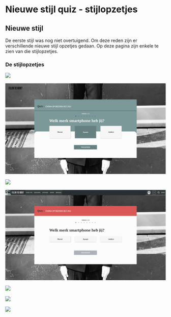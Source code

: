 # Nieuwe stijl quiz - stijlopzetjes

## Nieuwe stijl

De eerste stijl was nog niet overtuigend. Om deze reden zijn er verschillende nieuwe stijl opzetjes gedaan. Op deze pagina zijn enkele te zien van die stijlopzetjes.

### De stijlopzetjes

![](<../../.gitbook/assets/Quiz - China vragen – 6 (2).png>)

![](<../../.gitbook/assets/Quiz - China vragen – Aangeklikt – 6.png>)

![](<../../.gitbook/assets/Quiz - China vragen – 7.png>)

![](<../../.gitbook/assets/Quiz - China vragen – Aangeklikt – 5.png>)

![](<../../.gitbook/assets/Quiz - China vragen – 3.png>)

![](<../../.gitbook/assets/Quiz - China vragen – Aangeklikt.png>)

![](<../../.gitbook/assets/Quiz - China vragen – 5 (1).png>)
